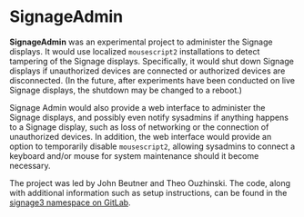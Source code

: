 # SignageAdmin

**SignageAdmin** was an experimental project to administer the Signage displays. It would use localized `mousescript2` installations to detect tampering of the Signage displays. Specifically, it would shut down Signage displays if unauthorized devices are connected or authorized devices are disconnected. (In the future, after experiments have been conducted on live Signage displays, the shutdown may be changed to a reboot.)

Signage Admin would also provide a web interface to administer the Signage displays, and possibly even notify sysadmins if anything happens to a Signage display, such as loss of networking or the connection of unauthorized devices. In addition, the web interface would provide an option to temporarily disable `mousescript2`, allowing sysadmins to connect a keyboard and/or mouse for system maintenance should it become necessary.

The project was led by John Beutner and Theo Ouzhinski.  The code, along with additional information such as setup instructions, can be found in the [signage3 namespace on GitLab](https://gitlab.tjhsst.edu/signage3).&#x20;
